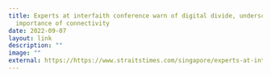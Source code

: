 ```yaml
---
title: Experts at interfaith conference warn of digital divide, underscore
  importance of connectivity
date: 2022-09-07
layout: link
description: ""
image: ""
external: https://https://www.straitstimes.com/singapore/experts-at-interfaith-conference-warn-of-digital-divide-underscore-importance-of-connectivity
---
```

